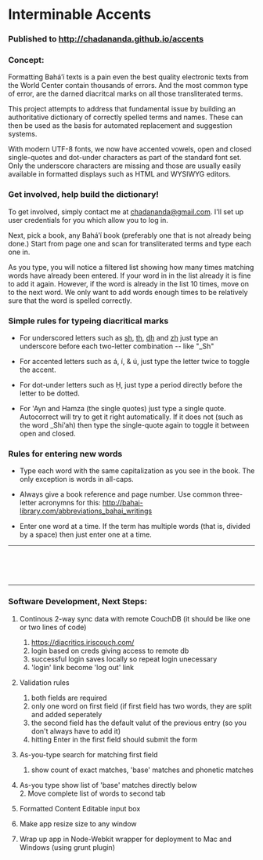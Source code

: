 # Interminable Accents

### Published to http://chadananda.github.io/accents


### Concept:

Formatting Bahá’í texts is a pain even the best quality electronic texts from the World Center contain thousands of errors. And the most common type of error, are the darned diacritcal marks on all those transliterated terms.

This project attempts to address that fundamental issue by building an authoritative dictionary of correctly spelled terms and names. These can then be used as the basis for automated replacement and suggestion systems.

With modern UTF-8 fonts, we now have accented vowels, open and closed single-quotes and dot-under characters as part of the standard font set. Only the underscore characters are missing and those are usually easily available in formatted displays such as HTML and WYSIWYG editors.


### Get involved, help build the dictionary!

To get involved, simply contact me at <chadananda@gmail.com>. I'll set up user credentials for you which allow you to log in.

Next, pick a book, any Bahá’í book (preferably one that is not already being done.) Start from page one and scan for transliterated terms and type each one in.

As you type, you will notice a filtered list showing how many times matching words have already been entered. If your word in in the list already it is fine to add it again. However, if the word is already in the list 10 times, move on to the next word. We only want to add words enough times to be relatively sure that the word is spelled correctly.



### Simple rules for typeing diacritical marks

* For underscored letters such as <u>sh</u>, <u>th</u>, <u>dh</u> and <u>zh</u> just type an underscore before each two-letter combination -- like "_Sh"

* For accented letters such as á, í, & ú, just type the letter twice to toggle the accent.

* For dot-under letters such as Ḥ, just type a period directly before the letter to be dotted.

* For 'Ayn and Hamza (the single quotes) just type a single quote. Autocorrect will try to get it right automatically. If it does not (such as the word _Shí‘ah) then type the single-quote again to toggle it between open and closed.



### Rules for entering new words

* Type each word with the same capitalization as you see in the book. The only exception is words in all-caps.

* Always give a book reference and page number. Use common three-letter acronymns for this: http://bahai-library.com/abbreviations_bahai_writings

* Enter one word at a time. If the term has multiple words (that is, divided by a space) then just enter one at a time.



------------------------

<br><br><br>
 
------------------------


### Software Development, Next Steps:

1. Continous 2-way sync data with remote CouchDB (it should be like one or two lines of code)
    1.  https://diacritics.iriscouch.com/
    2.  login based on creds giving access to remote db
    3.  successful login saves locally so repeat login unecessary
    4.  'login' link become 'log out' link

1. Validation rules 
    1. both fields are required
    1. only one word on first field (if first field has two words, they are split and added seperately
    1. the second field has the default valut of the previous entry (so you don't always have to add it)
    1. hitting Enter in the first field should submit the form

1. As-you-type search for matching first field
    1. show count of exact matches, 'base' matches and phonetic matches 

1. As-you type show list of 'base' matches directly below  
    2. Move complete list of words to second tab

1. Formatted Content Editable input box

1. Make app resize size to any window

1. Wrap up app in Node-Webkit wrapper for deployment to Mac and Windows (using grunt plugin)
